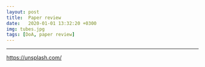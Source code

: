 ```yaml
---
layout: post
title:  Paper review
date:   2020-01-01 13:32:20 +0300
img: tubes.jpg
tags: [DoA, paper review]
---
```




---

https://unsplash.com/
